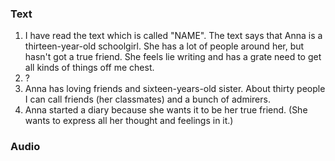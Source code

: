 ### Text

1. I have read the text which is called "NAME". The text says that Anna is a thirteen-year-old schoolgirl. She has a lot of people around her, but hasn't got a true friend. She feels lie writing and has a grate need to get all kinds of things off me chest.
2. ?
3. Anna has loving friends and sixteen-years-old sister. About thirty people I can call friends (her classmates) and a bunch of admirers.
4. Anna started a diary because she wants it to be her true friend. (She wants to express all her thought and feelings in it.)

### Audio

